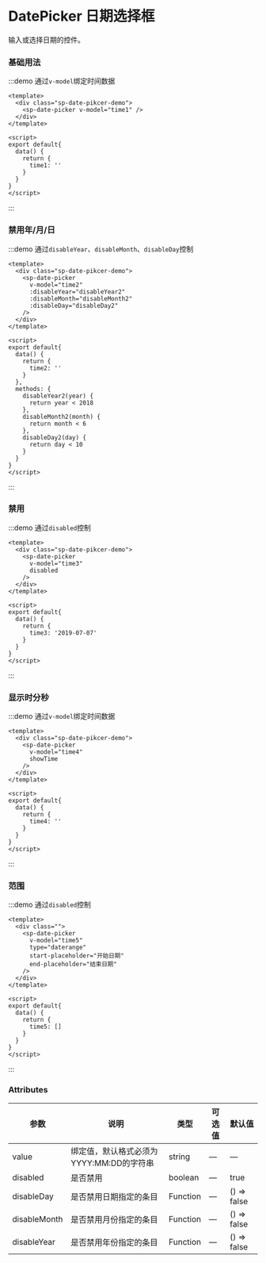 # DatePicker 日期选择框

输入或选择日期的控件。

### 基础用法

:::demo 通过`v-model`绑定时间数据
```vue
<template>
  <div class="sp-date-pikcer-demo">
    <sp-date-picker v-model="time1" />
  </div>
</template>

<script>
export default{
  data() {
    return {
      time1: ''
    }
  }
}
</script>
```
:::

### 禁用年/月/日

:::demo 通过`disableYear`、`disableMonth`、`disableDay`控制
```vue
<template>
  <div class="sp-date-pikcer-demo">
    <sp-date-picker
      v-model="time2"
      :disableYear="disableYear2"
      :disableMonth="disableMonth2"
      :disableDay="disableDay2"
    />
  </div>
</template>

<script>
export default{
  data() {
    return {
      time2: ''
    }
  },
  methods: {
    disableYear2(year) {
      return year < 2018
    },
    disableMonth2(month) {
      return month < 6
    },
    disableDay2(day) {
      return day < 10
    }
  }
}
</script>
```
:::

### 禁用
:::demo 通过`disabled`控制
```vue
<template>
  <div class="sp-date-pikcer-demo">
    <sp-date-picker
      v-model="time3"
      disabled
    />
  </div>
</template>

<script>
export default{
  data() {
    return {
      time3: '2019-07-07'
    }
  }
}
</script>
```
:::

### 显示时分秒

:::demo 通过`v-model`绑定时间数据
```vue
<template>
  <div class="sp-date-pikcer-demo">
    <sp-date-picker
      v-model="time4"
      showTime
    />
  </div>
</template>

<script>
export default{
  data() {
    return {
      time4: ''
    }
  }
}
</script>
```
:::

### 范围
:::demo 通过`disabled`控制
```vue
<template>
  <div class="">
    <sp-date-picker
      v-model="time5"
      type="daterange"
      start-placeholder="开始日期"
      end-placeholder="结束日期"
    />
  </div>
</template>

<script>
export default{
  data() {
    return {
      time5: []
    }
  }
}
</script>
```
:::

### Attributes
| 参数      | 说明    | 类型      | 可选值       | 默认值   |
|---------- |-------- |---------- |-------------  |-------- |
| value    | 绑定值，默认格式必须为YYYY:MM:DD的字符串   | string  | — | — |
| disabled | 是否禁用 | boolean | — | true |
| disableDay | 是否禁用日期指定的条目 | Function | — | () => false |
| disableMonth | 是否禁用月份指定的条目 | Function | — | () => false |
| disableYear | 是否禁用年份指定的条目 | Function | — | () => false |

<script>
export default{
  data() {
    return {
      time1: '2019-02-11',
      time2: '',
      time3: '2019-07-07',
      time4: '',
      time5: []
    }
  },
  watch: {
    time1(val) {
      console.log(val)
    },
    time4(val) {
      console.log(val)
    },
    time5(val) {
      console.log(val)
    }
  },
  methods: {
    disableYear2(year) {
      return year < 2018
    },
    disableMonth2(month) {
      return month < 6
    },
    disableDay2(day) {
      return day < 10
    }
  }
}
</script>

<style>
.sp-date-pikcer-demo {
  width: 200px;
}
</style>